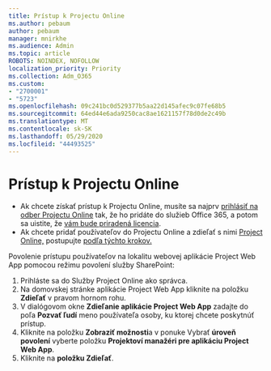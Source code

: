 ```yaml
---
title: Prístup k Projectu Online
ms.author: pebaum
author: pebaum
manager: mnirkhe
ms.audience: Admin
ms.topic: article
ROBOTS: NOINDEX, NOFOLLOW
localization_priority: Priority
ms.collection: Adm_O365
ms.custom:
- "2700001"
- "5723"
ms.openlocfilehash: 09c241bc0d529377b5aa22d145afec9c07fe68b5
ms.sourcegitcommit: 64ed44e6ada9250cac8ae1621157f78d0de2c49b
ms.translationtype: MT
ms.contentlocale: sk-SK
ms.lasthandoff: 05/29/2020
ms.locfileid: "44493525"
---
```

# <a name="access-project-online"></a>Prístup k Projectu Online

- Ak chcete získať prístup k Projectu Online, musíte sa najprv [prihlásiť na odber Projectu Online](https://docs.microsoft.com/ProjectOnline/get-started-with-project-online) tak, že ho pridáte do služieb Office 365, a potom sa uistite, že [vám bude priradená licencia](https://docs.microsoft.com/ProjectOnline/step-1-sign-up-for-project-online#next-make-sure-you-can-get-in).
- Ak chcete pridať používateľov do Projectu Online a zdieľať s nimi [Project Online,](https://docs.microsoft.com/ProjectOnline/step-2-add-people-to-project-online#4-finally-share-project-online-with-the-people-you-added) postupujte [podľa týchto krokov.](https://docs.microsoft.com/ProjectOnline/step-2-add-people-to-project-online)

Povolenie prístupu používateľov na lokalitu webovej aplikácie Project Web App pomocou režimu povolení služby SharePoint:

1. Prihláste sa do Služby Project Online ako správca.
2. Na domovskej stránke aplikácie Project Web App kliknite na položku **Zdieľať** v pravom hornom rohu.
3. V dialógovom okne **Zdieľanie aplikácie Project Web App** zadajte do poľa **Pozvať ľudí** meno používateľa osoby, ku ktorej chcete poskytnúť prístup.
4. Kliknite na položku **Zobraziť možnosti**a v ponuke Vybrať **úroveň povolení** vyberte položku **Projektoví manažéri pre aplikáciu Project Web App**.
5. Kliknite na **položku Zdieľať**.
